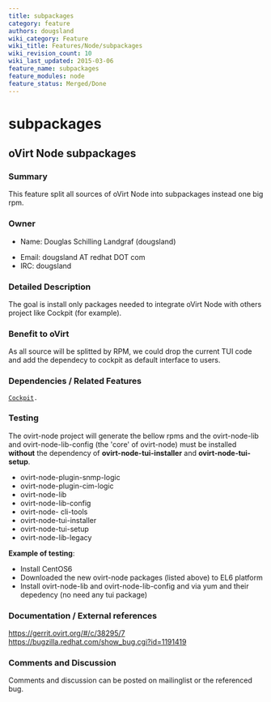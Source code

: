 ```yaml
---
title: subpackages
category: feature
authors: dougsland
wiki_category: Feature
wiki_title: Features/Node/subpackages
wiki_revision_count: 10
wiki_last_updated: 2015-03-06
feature_name: subpackages
feature_modules: node
feature_status: Merged/Done
---
```


# subpackages

## oVirt Node subpackages

### Summary

This feature split all sources of oVirt Node into subpackages instead one big rpm.

### Owner

*   Name: Douglas Schilling Landgraf (dougsland)

<!-- -->

*   Email: dougsland AT redhat DOT com
*   IRC: dougsland

### Detailed Description

The goal is install only packages needed to integrate oVirt Node with others project like Cockpit (for example).

### Benefit to oVirt

As all source will be splitted by RPM, we could drop the current TUI code and add the dependecy to cockpit as default interface to users.

### Dependencies / Related Features

[ `Cockpit`](Features/Node/Cockpit)`.`

### Testing

The ovirt-node project will generate the bellow rpms and the ovirt-node-lib and ovirt-node-lib-config (the 'core' of ovirt-node) must be installed **without** the dependency of **ovirt-node-tui-installer** and **ovirt-node-tui-setup**.

*   ovirt-node-plugin-snmp-logic
*   ovirt-node-plugin-cim-logic
*   ovirt-node-lib
*   ovirt-node-lib-config
*   ovirt-node- cli-tools
*   ovirt-node-tui-installer
*   ovirt-node-tui-setup
*   ovirt-node-lib-legacy

**Example of testing**:

*   Install CentOS6
*   Downloaded the new ovirt-node packages (listed above) to EL6 platform
*   Install ovirt-node-lib and ovirt-node-lib-config and via yum and their depedency (no need any tui package)

### Documentation / External references

<https://gerrit.ovirt.org/#/c/38295/7> <https://bugzilla.redhat.com/show_bug.cgi?id=1191419>

### Comments and Discussion

Comments and discussion can be posted on mailinglist or the referenced bug.

